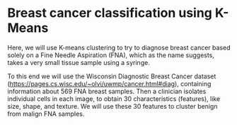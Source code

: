 # Breast cancer classification using K-Means

Here, we will use K-means clustering to try to diagnose breast cancer based solely on a Fine
Needle Aspiration (FNA), which as the name suggests, takes a very small tissue sample using a syringe.

To this end we will use the Wisconsin Diagnostic Breast Cancer dataset (https://pages.cs.wisc.edu/~olvi/uwmp/cancer.html#diag), containing information about 569
FNA breast samples. Then a clinician isolates individual
cells in each image, to obtain 30 characteristics (features), like size, shape, and texture. We will use these
30 features to cluster benign from malign FNA samples.
